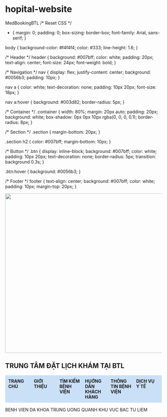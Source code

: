 # hopital-website
MedBookingBTL
/* Reset CSS */
* {
    margin: 0;
    padding: 0;
    box-sizing: border-box;
    font-family: Arial, sans-serif;
}

body {
    background-color: #f4f4f4;
    color: #333;
    line-height: 1.6;
}

/* Header */
header {
    background: #007bff;
    color: white;
    padding: 20px;
    text-align: center;
    font-size: 24px;
    font-weight: bold;
}

/* Navigation */
nav {
    display: flex;
    justify-content: center;
    background: #0056b3;
    padding: 10px;
}

nav a {
    color: white;
    text-decoration: none;
    padding: 10px 20px;
    font-size: 18px;
}

nav a:hover {
    background: #003d82;
    border-radius: 5px;
}

/* Container */
.container {
    width: 80%;
    margin: 20px auto;
    padding: 20px;
    background: white;
    box-shadow: 0px 0px 10px rgba(0, 0, 0, 0.1);
    border-radius: 8px;
}

/* Section */
.section {
    margin-bottom: 20px;
}

.section h2 {
    color: #007bff;
    margin-bottom: 10px;
}

/* Button */
.btn {
    display: inline-block;
    background: #007bff;
    color: white;
    padding: 10px 20px;
    text-decoration: none;
    border-radius: 5px;
    transition: background 0.3s;
}

.btn:hover {
    background: #0056b3;
}

/* Footer */
footer {
    text-align: center;
    background: #007bff;
    color: white;
    padding: 10px;
    margin-top: 20px;
}

<!DOCTYPE html>
<html>
<head lang="vn">
<meta charset="UTF-8">
<meta name="viewpoint" content="width-device-width , initial-scale=1.0">
<title>MebBookingBTL - Đặt lịch khám bệnh </title> <!--tieu de hien thi tren tab trinh duyet -->
<meta name="description" content="Đặt lịch khám online nhanh chóng tại các bệnh viện gần bạn. Tích hợp Google Maps, cung cấp thông tin bệnh viện chi tiết: chuyên khoa, bác sĩ, giờ làm việc.">
<meta name="keywords" content="bênh viện,đặt lịch ,tra cứu thông tin bệnh viện, bác sĩ , Bắc Từ Liêm">
<!-- Favicon (icon nhỏ trên tab trình duyệt -->
<link rel="icon" href="image/x-icon">
<link rel="stylesheet" href="main.css">
<img src="https://scontent.fhan14-2.fna.fbcdn.net/v/t1.15752-9/481331187_1018467373436689_7000248724772191540_n.jpg?stp=dst-jpg_s640x640_tt6&_nc_cat=100&ccb=1-7&_nc_sid=0024fc&_nc_eui2=AeEjYM2Q2m-8zL4srMNhAUtlEcNTY1FkGNkRw1NjUWQY2TQIg13_lGZjlDQMDcHJXAe8yFIKkGW1mW_Chj-BVT2T&_nc_ohc=xMX38QoiUhEQ7kNvgEUoUK_&_nc_oc=Adhcn7mhvmgdH2gQY66hknjCN_xhg3kv5ZMXZvMY9n15-BrUuHLQBzRbS_6O_wpeWzE&_nc_zt=23&_nc_ht=scontent.fhan14-2.fna&oh=03_Q7cD1gEiDSc3x13jweSWkWKDAO_-KYevXqWaE5mcvvjS1jbYRQ&oe=67E22326 " width="1520px"  height="512px" >
</p>
<style>
    .grid-container{
        display :grid;
        grid-template-columns: 1fr 1fr 1fr 1fr 1fr 1fr ;
        background-color: rgb(202, 224, 247) ;
        padding: 10px;
    gap: 10px;
    }
    .gird-container > div {
      background-color: #f1f1f1;
      color: #f6f1f1;
      padding: 10px ;
      font-size: 30px;
      text-align: center;
    }
   
</style>
</head>
<body>
 <h2><b>TRUNG TÂM ĐẶT LỊCH KHÁM TẠI BTL</b></h2>
 <div class="grid-container">
    <div><b>TRANG CHỦ</b></div>
    <div><b>GIỚI THIỆU</b></div>
    <div><b>TÌM KIẾM BỆNH VIỆN</b></div>
    <div><b>HUỚNG DẪN KHÁCH HÀNG</b></div>
    <div><b>THÔNG TIN BỆNH VIỆN </b></div>
    <div><b> DỊCH VỤ Y TẾ </b></div>
 </div>
 </div>
 <p> BENH VIEN DA KHOA TRUNG UONG QUANH KHU VUC BAC TU LIEM</p>
</body>
</html>

